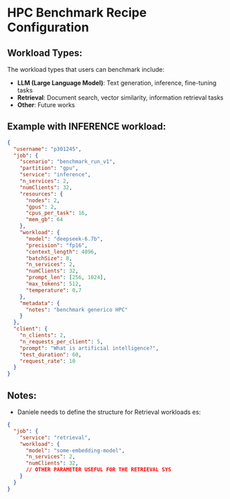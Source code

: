 # HPC Benchmark Recipe Configuration

## Workload Types:
The workload types that users can benchmark include:
- **LLM (Large Language Model)**: Text generation, inference, fine-tuning tasks
- **Retrieval**: Document search, vector similarity, information retrieval tasks
- **Other**: Future works

## Example with INFERENCE workload:

```json
{
  "username": "p301245",
  "job": {
    "scenario": "benchmark_run_v1",
    "partition": "gpu",
    "service": "inference",
    "n_services": 2,
    "numClients": 32,
    "resources": {
      "nodes": 2,
      "gpus": 2,
      "cpus_per_task": 16,
      "mem_gb": 64
    },
    "workload": {
      "model": "deepseek-6.7b",
      "precision": "fp16",
      "context_length": 4096,
      "batchSize": 8,
      "n_services": 2,
      "numClients": 32,
      "prompt_len": [256, 1024],
      "max_tokens": 512,
      "temperature": 0.7
    },
    "metadata": {
      "notes": "benchmark generico HPC"
    }
  },
  "client": {
    "n_clients": 2,
    "n_requests_per_client": 5,
    "prompt": "What is artificial intelligence?",
    "test_duration": 60,
    "request_rate": 10
  }
}
```

## Notes:
- Daniele needs to define the structure for Retrieval workloads
es: 
```json
{
  "job": {
    "service": "retrieval",
    "workload": {
      "model": "some-embedding-model",
      "n_services": 2,
      "numClients": 32,
      // OTHER PARAMETER USEFUL FOR THE RETRIEVAL SYS
    }
  }
}
```